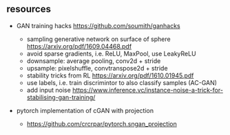 


## resources

+ GAN training hacks https://github.com/soumith/ganhacks
    + sampling generative network on surface of sphere https://arxiv.org/pdf/1609.04468.pdf
    + avoid sparse gradients, i.e. ReLU, MaxPool, use LeakyReLU
    + downsample: average pooling, conv2d + stride
    + upsample: pixelshuffle, convtranspose2d + stride
    + stability tricks from RL https://arxiv.org/pdf/1610.01945.pdf
    + use labels, i.e. train discrimintor to also classify samples (AC-GAN)
    + add input noise https://www.inference.vc/instance-noise-a-trick-for-stabilising-gan-training/

+ pytorch implementation of cGAN with projection 
    + https://github.com/crcrpar/pytorch.sngan_projection